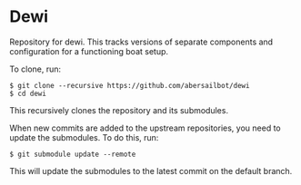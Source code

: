 Dewi
====

Repository for dewi. This tracks versions of separate components and
configuration for a functioning boat setup.

To clone, run:

    $ git clone --recursive https://github.com/abersailbot/dewi
    $ cd dewi

This recursively clones the repository and its submodules.

When new commits are added to the upstream repositories, you need to update the
submodules. To do this, run:

    $ git submodule update --remote

This will update the submodules to the latest commit on the default branch.

